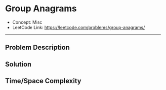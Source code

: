 # Group Anagrams

- Concept: Misc
- LeetCode Link: https://leetcode.com/problems/group-anagrams/

---

## Problem Description

## Solution

## Time/Space Complexity

